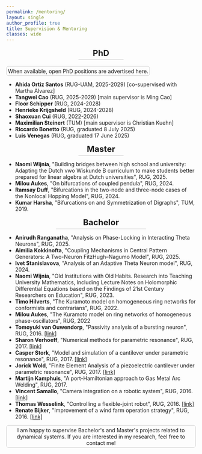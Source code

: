 ```yaml
---
permalink: /mentoring/
layout: single
author_profile: true
title: Supervision & Mentoring
classes: wide
---
```


<div style="text-align: center; font-weight: bold; font-size: 22px;">
  PhD
  <div style="width: 120px; height: 1px; background-color: #ccc; margin: 4px auto 0;"></div>
</div>

<br>

<div class="text-frame">
When available, open PhD positions are advertised here.
</div>


* **Ahida Ortiz Santos** (RUG-UAM, 2025-2029) [co-supervised with Martha Alvarez]
* **Tangwei Cao** (RUG, 2025-2029) [main supervisor is Ming Cao]
* **Floor Schipper** (RUG, 2024-2028)
* **Henrieke Krijgsheld** (RUG, 2024-2028)
* **Shaoxuan Cui** (RUG, 2022-2026)
* **Maximilian Steinert** (TUM) [main supervisor is Christian Kuehn]
* **Riccardo Bonetto** (RUG, graduated 8 July 2025)
* **Luis Venegas** (RUG, graduated 17 June 2025)

<div style="text-align: center; font-weight: bold; font-size: 22px;">
  Master
  <div style="width: 120px; height: 1px; background-color: #ccc; margin: 4px auto 0;"></div>
</div>

* **Naomi Wijnia**, "Building bridges between high school and university: Adapting the Dutch vwo Wiskunde B curriculum to make
students better prepared for linear algebra at Dutch universities", RUG, 2025.
* **Milou Aukes**, "On bifurcations of coupled pendula", RUG, 2024.
* **Ramsay Duff**, "Bifurcations in the two-node and three-node cases of the Nonlocal Hopping Model", RUG, 2024.
* **Kumar Harsha**, "Bifurcations on and Symmetrization of Digraphs", TUM, 2019.

<div style="text-align: center; font-weight: bold; font-size: 22px;">
  Bachelor
  <div style="width: 240px; height: 1px; background-color: #ccc; margin: 4px auto 0;"></div>
</div>

* **Anirudh Ranganatha**, "Analysis on Phase-Locking in Interacting Theta Neurons",  RUG, 2025.  
* **Aimilia Kokkinofta**, "Coupling Mechanisms in Central Pattern Generators: A Two-Neuron FitzHugh–Nagumo Model", RUG, 2025. 
* **Ivet Stanislavova**, "Analysis of an Adaptive Theta Neuron model", RUG, 2024.
* **Naomi Wijnia**, "Old Institutions with Old Habits. Research into Teaching University Mathematics, Including Lecture Notes on Holomorphic Differential Equations based on the Findings of 21st Century Researchers on Education", RUG, 2023.
* **Timo Hilverts**, "The Kuramoto model on homogeneous ring networks for conformists and contrarians", RUG, 2022.
* **Milou Aukes**, "The Kuramoto model on ring networks of homogeneous phase-oscillators", RUG, 2022
* **Tomoyuki van Ouwendorp**, "Passivity analysis of a bursting neuron", RUG, 2016. [[link]](https://fse.studenttheses.ub.rug.nl/15298/)
* **Sharon Verhoeff**, "Numerical methods for parametric resonance", RUG, 2017. [[link]](https://fse.studenttheses.ub.rug.nl/15299/)
* **Casper Stork**, "Model and simulation of a cantilever under parametric resonance", RUG, 2017. [[link]](https://fse.studenttheses.ub.rug.nl/15346/)
* **Jorick Wold**, "Finite Element Analysis of a piezoelectric cantilever under parametric resonance", RUG, 2017. [[link]](https://fse.studenttheses.ub.rug.nl/15678/)
* **Martijn Kamphuis**, "A port-Hamiltonian approach to Gas Metal Arc Welding", RUG, 2017. 
* **Vincent Samallo**, "Camera integration on a robotic system", RUG, 2016. [[link]](https://fse.studenttheses.ub.rug.nl/13997/)
* **Thomas Wesselink**, "Controlling a flexible-joint robot", RUG, 2016. [[link]](https://fse.studenttheses.ub.rug.nl/13928/)
* **Renate Bijker**, "Improvement of a wind farm operation strategy", RUG, 2016. [[link]](https://fse.studenttheses.ub.rug.nl/13909/)

<div class="text-frame">
  I am happy to supervise Bachelor's and Master's projects related to dynamical systems. 
If you are interested in my research, feel free to contact me!
</div>

<style>
.text-frame {
  border: 1px solid #ccc;
  padding: 0.25em;
  border-radius: 6px;
  width: fit-content; 
  text-align: center;
}
</style>







